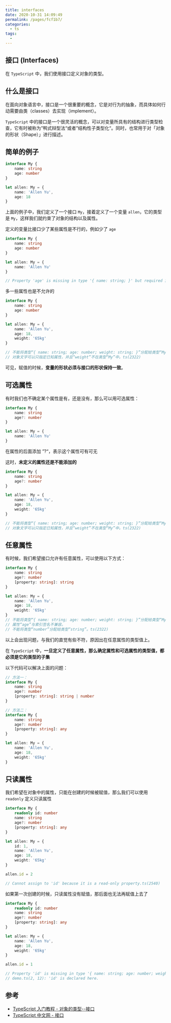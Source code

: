 ```yaml
---
title: interfaces
date: 2020-10-31 14:09:49
permalink: /pages/fcf1b7/
categories:
  - ts
tags:
  - 
---
```

## 接口 (Interfaces)

在 `TypeScript` 中，我们使用接口定义对象的类型。

## 什么是接口

在面向对象语言中，接口是一个很重要的概念，它是对行为的抽象，而具体如何行动需要由类（classes）去实现（implement）。

`TypeScript` 中的接口是一个很灵活的概念，可以对变量所具有的结构进行类型检查，它有时被称为”鸭式辩型法“或者”结构性子类型化“。同时，也常用于对「对象的形状（Shape）」进行描述。

## 简单的例子

```typescript
interface My {
    name: string
    age: number
}

let allen: My = {
    name: 'Allen Yu',
    age: 18
}
```

上面的例子中，我们定义了一个接口 `My`，接着定义了一个变量 `allen`，它的类型是 `My`，这样我们就约束了对象的结构以及属性。

定义的变量比接口少了某些属性是不行的，例如少了 `age`

```typescript
interface My {
    name: string
    age: number
}

let allen: My = {
    name: 'Allen Yu'
}

// Property 'age' is missing in type '{ name: string; }' but required in type 'My'.ts(2741)
```

多一些属性也是不允许的

```typescript
interface My {
    name: string
    age: number
}

let allen: My = {
    name: 'Allen Yu',
    age: 18,
    weight: '65kg'
}

// 不能将类型“{ name: string; age: number; weight: string; }”分配给类型“My”。
// 对象文字可以只指定已知属性，并且“weight”不在类型“My”中。ts(2322)
```

可见，赋值的时候，**变量的形状必须与接口的形状保持一致**。

## 可选属性

有时我们也不确定某个属性是有，还是没有，那么可以用可选属性：

```typescript
interface My {
    name: string
    age?: number
}

let allen: My = {
    name: 'Allen Yu'
}
```

在属性的后面添加 ”?“，表示这个属性可有可无

这时，**未定义的属性还是不能添加的**

```typescript
interface My {
    name: string
    age?: number
}

let allen: My = {
    name: 'Allen Yu',
    age: 18,
    weight: '65kg'
}

// 不能将类型“{ name: string; age: number; weight: string; }”分配给类型“My”。
// 对象文字可以只指定已知属性，并且“weight”不在类型“My”中。ts(2322)
```

## 任意属性

有时候，我们希望接口允许有任意属性，可以使用以下方式：

```typescript
interface My {
    name: string
    age?: number
    [property: string]: string
}

let allen: My = {
    name: 'Allen Yu',
    age: 18,
    weight: '65kg'
}
// 不能将类型“{ name: string; age: number; weight: string; }”分配给类型“My”。
// 属性“age”与索引签名不兼容。
// 不能将类型“number”分配给类型“string”。ts(2322)
```

以上会出现问题，与我们的直觉有些不符，原因出在任意属性的类型值上。

在 `TypeScript` 中，**一旦定义了任意属性，那么确定属性和可选属性的类型值，都必须是它的类型的子集**

以下代码可以解决上面的问题：

```typescript
// 方法一：
interface My {
    name: string
    age?: number
    [property: string]: string | number
}

// 方法二：
interface My {
    name: string
    age?: number
    [property: string]: any
}

let allen: My = {
    name: 'Allen Yu',
    age: 18,
    weight: '65kg'
}
```

## 只读属性

我们希望在对象中的属性，只能在创建的时候被赋值，那么我们可以使用 `readonly` 定义只读属性

```typescript
interface My {
    readonly id: number
    name: string
    age?: number
    [property: string]: any
}

let allen: My = {
    id: 1,
    name: 'Allen Yu',
    age: 18,
    weight: '65kg'
}

allen.id = 2

// Cannot assign to 'id' because it is a read-only property.ts(2540)
```

如果第一次创建的时候，只读属性没有赋值，那后面也无法再赋值上去了

```typescript
interface My {
    readonly id: number
    name: string
    age?: number
    [property: string]: any
}

let allen: My = {
    name: 'Allen Yu',
    age: 18,
    weight: '65kg'
}

allen.id = 1

// Property 'id' is missing in type '{ name: string; age: number; weight: string; }' but required in type 'My'.ts(2741)
// demo.ts(2, 12): 'id' is declared here.
```

## 参考

-   [TypeScript 入门教程 - 对象的类型--接口](https://ts.xcatliu.com/basics/type-of-object-interfaces)
-   [TypeScript 中文网 - 接口](https://www.tslang.cn/docs/handbook/interfaces.html)
